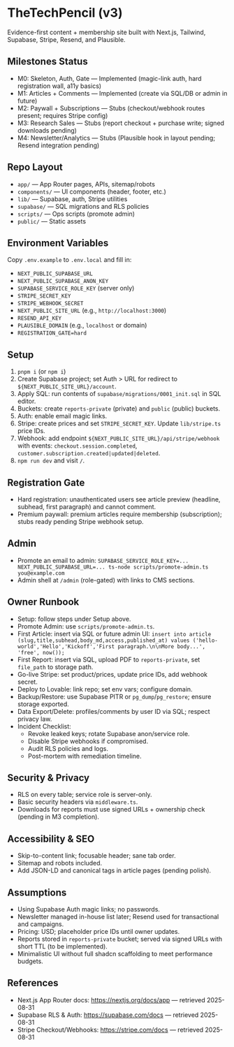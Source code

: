 # TheTechPencil (v3)

Evidence-first content + membership site built with Next.js, Tailwind, Supabase, Stripe, Resend, and Plausible.

## Milestones Status
- M0: Skeleton, Auth, Gate — Implemented (magic-link auth, hard registration wall, a11y basics)
- M1: Articles + Comments — Implemented (create via SQL/DB or admin in future)
- M2: Paywall + Subscriptions — Stubs (checkout/webhook routes present; requires Stripe config)
- M3: Research Sales — Stubs (report checkout + purchase write; signed downloads pending)
- M4: Newsletter/Analytics — Stubs (Plausible hook in layout pending; Resend integration pending)

## Repo Layout
- `app/` — App Router pages, APIs, sitemap/robots
- `components/` — UI components (header, footer, etc.)
- `lib/` — Supabase, auth, Stripe utilities
- `supabase/` — SQL migrations and RLS policies
- `scripts/` — Ops scripts (promote admin)
- `public/` — Static assets

## Environment Variables
Copy `.env.example` to `.env.local` and fill in:
- `NEXT_PUBLIC_SUPABASE_URL`
- `NEXT_PUBLIC_SUPABASE_ANON_KEY`
- `SUPABASE_SERVICE_ROLE_KEY` (server only)
- `STRIPE_SECRET_KEY`
- `STRIPE_WEBHOOK_SECRET`
- `NEXT_PUBLIC_SITE_URL` (e.g., `http://localhost:3000`)
- `RESEND_API_KEY`
- `PLAUSIBLE_DOMAIN` (e.g., `localhost` or domain)
- `REGISTRATION_GATE=hard`

## Setup
1. `pnpm i` (or `npm i`)
2. Create Supabase project; set Auth > URL for redirect to `${NEXT_PUBLIC_SITE_URL}/account`.
3. Apply SQL: run contents of `supabase/migrations/0001_init.sql` in SQL editor.
4. Buckets: create `reports-private` (private) and `public` (public) buckets.
5. Auth: enable email magic links.
6. Stripe: create prices and set `STRIPE_SECRET_KEY`. Update `lib/stripe.ts` price IDs.
7. Webhook: add endpoint `${NEXT_PUBLIC_SITE_URL}/api/stripe/webhook` with events: `checkout.session.completed`, `customer.subscription.created|updated|deleted`.
8. `npm run dev` and visit `/`.

## Registration Gate
- Hard registration: unauthenticated users see article preview (headline, subhead, first paragraph) and cannot comment.
- Premium paywall: premium articles require membership (subscription); stubs ready pending Stripe webhook setup.

## Admin
- Promote an email to admin:
  `SUPABASE_SERVICE_ROLE_KEY=... NEXT_PUBLIC_SUPABASE_URL=... ts-node scripts/promote-admin.ts you@example.com`
- Admin shell at `/admin` (role-gated) with links to CMS sections.

## Owner Runbook
- Setup: follow steps under Setup above.
- Promote Admin: use `scripts/promote-admin.ts`.
- First Article: insert via SQL or future admin UI:
  `insert into article (slug,title,subhead,body_md,access,published_at) values ('hello-world','Hello','Kickoff','First paragraph.\n\nMore body...', 'free', now());`
- First Report: insert via SQL, upload PDF to `reports-private`, set `file_path` to storage path.
- Go-live Stripe: set product/prices, update price IDs, add webhook secret.
- Deploy to Lovable: link repo; set env vars; configure domain.
- Backup/Restore: use Supabase PITR or `pg_dump`/`pg_restore`; ensure storage exported.
- Data Export/Delete: profiles/comments by user ID via SQL; respect privacy law.
- Incident Checklist:
  - Revoke leaked keys; rotate Supabase anon/service role.
  - Disable Stripe webhooks if compromised.
  - Audit RLS policies and logs.
  - Post-mortem with remediation timeline.

## Security & Privacy
- RLS on every table; service role is server-only.
- Basic security headers via `middleware.ts`.
- Downloads for reports must use signed URLs + ownership check (pending in M3 completion).

## Accessibility & SEO
- Skip-to-content link; focusable header; sane tab order.
- Sitemap and robots included.
- Add JSON-LD and canonical tags in article pages (pending polish).

## Assumptions
- Using Supabase Auth magic links; no passwords.
- Newsletter managed in-house list later; Resend used for transactional and campaigns.
- Pricing: USD; placeholder price IDs until owner updates.
- Reports stored in `reports-private` bucket; served via signed URLs with short TTL (to be implemented).
- Minimalistic UI without full shadcn scaffolding to meet performance budgets.

## References
- Next.js App Router docs: https://nextjs.org/docs/app — retrieved 2025-08-31
- Supabase RLS & Auth: https://supabase.com/docs — retrieved 2025-08-31
- Stripe Checkout/Webhooks: https://stripe.com/docs — retrieved 2025-08-31

